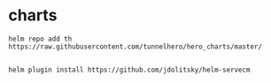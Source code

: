 # charts

```
helm repo add th https://raw.githubusercontent.com/tunnelhero/hero_charts/master/
```

```

helm plugin install https://github.com/jdolitsky/helm-servecm
```
